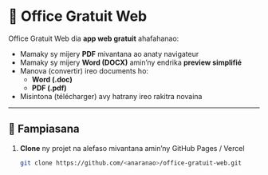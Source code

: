 # 📝 Office Gratuit Web

Office Gratuit Web dia **app web gratuit** ahafahanao:
- Mamaky sy mijery **PDF** mivantana ao anaty navigateur
- Mamaky sy mijery **Word (DOCX)** amin’ny endrika **preview simplifié**
- Manova (convertir) ireo documents ho:
  - **Word (.doc)** 
  - **PDF (.pdf)** 
- Misintona (télécharger) avy hatrany ireo rakitra novaina

---

## 🚀 Fampiasana

1. **Clone** ny projet na alefaso mivantana amin’ny GitHub Pages / Vercel
   ```bash
   git clone https://github.com/<anaranao>/office-gratuit-web.git
